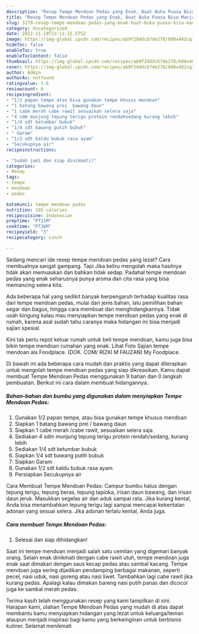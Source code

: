 ```yaml
---
description: "Resep Tempe Mendoan Pedas yang Enak, Buat Buka Puasa Bisa Manjain Lidah"
title: "Resep Tempe Mendoan Pedas yang Enak, Buat Buka Puasa Bisa Manjain Lidah"
slug: 3179-resep-tempe-mendoan-pedas-yang-enak-buat-buka-puasa-bisa-manjain-lidah
category: Uncategorized
date: 2022-11-19T22:11:15.575Z
image: https://img-global.cpcdn.com/recipes/ab9f29ddcb7de278/680x482cq70/tempe-mendoan-pedas-foto-resep-utama.jpg
hideToc: false
enableToc: true
enableTocContent: false
thumbnail: https://img-global.cpcdn.com/recipes/ab9f29ddcb7de278/680x482cq70/tempe-mendoan-pedas-foto-resep-utama.jpg
cover: https://img-global.cpcdn.com/recipes/ab9f29ddcb7de278/680x482cq70/tempe-mendoan-pedas-foto-resep-utama.jpg
author: Admin
authorAv: notfound
ratingvalue: 3.6
reviewcount: 6
recipeingredient:
- "1/2 papan tempe atau bisa gunakan tempe khusus mendoan"
- "1 batang bawang prei  bawang daun"
- "1 cabe merah cabe rawit sesuaikan selera saja"
- "4 sdm munjung tepung terigu protein rendahsedang kurang lebih"
- "1/4 sdt ketumbar bubuk"
- "1/4 sdt bawang putih bubuk"
- " Garam"
- "1/2 sdt kaldu bubuk rasa ayam"
- "Secukupnya air"
recipeinstructions:

- "Sudah jadi dan siap dinikmati!"
categories:
- Resep
tags:
- tempe
- mendoan
- pedas

katakunci: tempe mendoan pedas 
nutrition: 165 calories
recipecuisine: Indonesian
preptime: "PT11M"
cooktime: "PT36M"
recipeyield: "3"
recipecategory: Lunch

---
```



Sedang mencari ide resep tempe mendoan pedas yang lezat? Cara membuatnya sangat gampang. Tapi Jika keliru mengolah maka hasilnya tidak akan memuaskan dan bahkan tidak sedap. Padahal tempe mendoan pedas yang enak seharusnya punya aroma dan cita rasa yang bisa memancing selera kita.


Ada beberapa hal yang sedikit banyak berpengaruh terhadap kualitas rasa dari tempe mendoan pedas, mulai dari jenis bahan, lalu pemilihan bahan segar dan bagus, hingga cara membuat dan menghidangkannya. Tidak usah bingung kalau mau menyiapkan tempe mendoan pedas yang enak di rumah, karena asal sudah tahu caranya maka hidangan ini bisa menjadi sajian spesial.

Kini tak perlu repot keluar rumah untuk beli tempe mendoan, kamu juga bisa bikin tempe mendoan rumahan yang enak. Lihat Foto Sajian tempe mendoan ala Foodplace. (DOK. COM/ RIZKI M FAUZAN) My Foodplace.


Di bawah ini ada beberapa cara mudah dan praktis yang dapat diterapkan untuk mengolah tempe mendoan pedas yang siap dikreasikan. Kamu dapat membuat Tempe Mendoan Pedas menggunakan 9 bahan dan 0 langkah pembuatan. Berikut ini cara dalam membuat hidangannya.

<!--inarticleads1-->

##### Bahan-bahan dan bumbu yang digunakan dalam menyiapkan Tempe Mendoan Pedas:

1. Gunakan 1/2 papan tempe, atau bisa gunakan tempe khusus mendoan
1. Siapkan 1 batang bawang prei / bawang daun
1. Siapkan 1 cabe merah /cabe rawit, sesuaikan selera saja
1. Sediakan 4 sdm munjung tepung terigu protein rendah/sedang, kurang lebih
1. Sediakan 1/4 sdt ketumbar bubuk
1. Siapkan 1/4 sdt bawang putih bubuk
1. Siapkan  Garam
1. Gunakan 1/2 sdt kaldu bubuk rasa ayam
1. Persiapkan Secukupnya air


Cara Membuat Tempe Mendoan Pedas: Campur bumbu halus dengan tepung terigu, tepung beras, tepung tapioka, irisan daun bawang, dan irisan daun jeruk. Masukkan segelas air dan aduk sampai rata. Jika kurang kental, Anda bisa menambahkan tepung terigu lagi sampai mencapai kekentalan adonan yang sesuai selera. Jika adonan terlalu kental, Anda juga. 

<!--inarticleads2-->

##### Cara membuat Tempe Mendoan Pedas:


1. Selesai dan siap dihidangkan!

Saat ini tempe mendoan menjadi salah satu cemilan yang digemari banyak orang. Selain enak dinikmati dengan cabe rawit utuh, tempe mendoan juga enak saat dimakan dengan saus kecap pedas atau sambal kacang. Tempe mendoan juga sering dijadikan pendamping berbagai makanan, seperti pecel, nasi uduk, nasi goreng atau nasi liwet. Tambahkan lagi cabe rawit jika kurang pedas. Apalagi kalau dimakan bareng nasi putih panas dan dicocol juga ke sambal merah pedas. 

Terima kasih telah menggunakan resep yang kami tampilkan di sini. Harapan kami, olahan Tempe Mendoan Pedas yang mudah di atas dapat membantu kamu menyiapkan hidangan yang lezat untuk keluarga/teman ataupun menjadi inspirasi bagi kamu yang berkeinginan untuk berbisnis kuliner. Selamat menikmati
